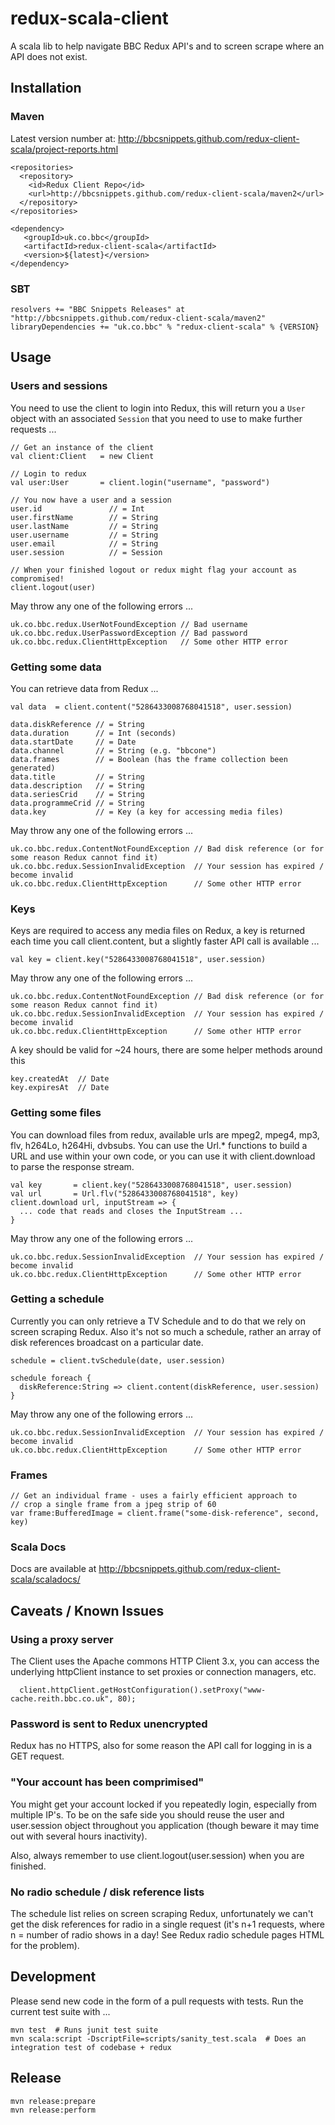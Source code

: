 # redux-scala-client

A scala lib to help navigate BBC Redux API's and to screen scrape where an API does not exist.

## Installation

### Maven

Latest version number at: http://bbcsnippets.github.com/redux-client-scala/project-reports.html

    <repositories>
      <repository>
        <id>Redux Client Repo</id>
        <url>http://bbcsnippets.github.com/redux-client-scala/maven2</url>
      </repository>
    </repositories>

    <dependency>
       <groupId>uk.co.bbc</groupId>
       <artifactId>redux-client-scala</artifactId>
       <version>${latest}</version>
    </dependency>

### SBT

    resolvers += "BBC Snippets Releases" at "http://bbcsnippets.github.com/redux-client-scala/maven2"
    libraryDependencies += "uk.co.bbc" % "redux-client-scala" % {VERSION}

## Usage

### Users and sessions

You need to use the client to login into Redux, this will return you a `User` object with an associated `Session` that you need to use to make further requests ...

    // Get an instance of the client
    val client:Client   = new Client

    // Login to redux
    val user:User       = client.login("username", "password")

    // You now have a user and a session
    user.id               // = Int
    user.firstName        // = String
    user.lastName         // = String
    user.username         // = String
    user.email            // = String
    user.session          // = Session

    // When your finished logout or redux might flag your account as compromised!
    client.logout(user)

May throw any one of the following errors ...

    uk.co.bbc.redux.UserNotFoundException // Bad username
    uk.co.bbc.redux.UserPasswordException // Bad password
    uk.co.bbc.redux.ClientHttpException   // Some other HTTP error

### Getting some data

You can retrieve data from Redux ...

    val data  = client.content("5286433008768041518", user.session)

    data.diskReference // = String
    data.duration      // = Int (seconds)
    data.startDate     // = Date
    data.channel       // = String (e.g. "bbcone")
    data.frames        // = Boolean (has the frame collection been generated)
    data.title         // = String
    data.description   // = String
    data.seriesCrid    // = String
    data.programmeCrid // = String
    data.key           // = Key (a key for accessing media files)

May throw any one of the following errors ...

    uk.co.bbc.redux.ContentNotFoundException // Bad disk reference (or for some reason Redux cannot find it)
    uk.co.bbc.redux.SessionInvalidException  // Your session has expired / become invalid
    uk.co.bbc.redux.ClientHttpException      // Some other HTTP error

### Keys

Keys are required to access any media files on Redux, a key is returned each time you call client.content, but a slightly faster API call is available ...

    val key = client.key("5286433008768041518", user.session)

May throw any one of the following errors ...

    uk.co.bbc.redux.ContentNotFoundException // Bad disk reference (or for some reason Redux cannot find it)
    uk.co.bbc.redux.SessionInvalidException  // Your session has expired / become invalid
    uk.co.bbc.redux.ClientHttpException      // Some other HTTP error

A key should be valid for ~24 hours, there are some helper methods around this

    key.createdAt  // Date
    key.expiresAt  // Date

### Getting some files

You can download files from redux, available urls are mpeg2, mpeg4, mp3, flv, h264Lo, h264Hi, dvbsubs. You can use the Url.* functions to build a URL and use within your own code, or you can use it with client.download to parse the response stream.

    val key       = client.key("5286433008768041518", user.session)
    val url       = Url.flv("5286433008768041518", key)
    client.download url, inputStream => {
      ... code that reads and closes the InputStream ...
    }

May throw any one of the following errors ...

    uk.co.bbc.redux.SessionInvalidException  // Your session has expired / become invalid
    uk.co.bbc.redux.ClientHttpException      // Some other HTTP error


### Getting a schedule

Currently you can only retrieve a TV Schedule and to do that we rely on screen scraping Redux. Also it's not so much a schedule, rather an array of disk references broadcast on a particular date.

    schedule = client.tvSchedule(date, user.session)

    schedule foreach {
      diskReference:String => client.content(diskReference, user.session)
    }

May throw any one of the following errors ...

    uk.co.bbc.redux.SessionInvalidException  // Your session has expired / become invalid
    uk.co.bbc.redux.ClientHttpException      // Some other HTTP error


### Frames


    // Get an individual frame - uses a fairly efficient approach to
    // crop a single frame from a jpeg strip of 60
    var frame:BufferedImage = client.frame("some-disk-reference", second, key)


### Scala Docs

Docs are available at http://bbcsnippets.github.com/redux-client-scala/scaladocs/

## Caveats / Known Issues

### Using a proxy server

The Client uses the Apache commons HTTP Client 3.x, you can access the underlying httpClient instance to set proxies or connection managers, etc.

      client.httpClient.getHostConfiguration().setProxy("www-cache.reith.bbc.co.uk", 80);

### Password is sent to Redux unencrypted

Redux has no HTTPS, also for some reason the API call for logging in is a GET request.

### "Your account has been comprimised"

You might get your account locked if you repeatedly login, especially from multiple IP's. To be on the safe side you should reuse the user and user.session object throughout you application (though beware it may time out with several hours inactivity).

Also, always remember to use client.logout(user.session) when you are finished.

### No radio schedule / disk reference lists

The schedule list relies on screen scraping Redux, unfortunately we can't get the disk references for radio in a single request (it's n+1 requests, where n = number of radio shows in a day! See Redux radio schedule pages HTML for the problem).


## Development

Please send new code in the form of a pull requests with tests. Run the current test suite with ...

    mvn test  # Runs junit test suite
    mvn scala:script -DscriptFile=scripts/sanity_test.scala  # Does an integration test of codebase + redux

## Release

    mvn release:prepare
    mvn release:perform
